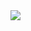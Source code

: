 <img src="https://github-readme-stats.vercel.app/api?username=MelihDarcanxyz&&show_icons=true&title_color=89aaeb&icon_color=c3e88d&text_color=eeffff&bg_color=292d35" style="margin-left: auto; margin-right: auto;" />

